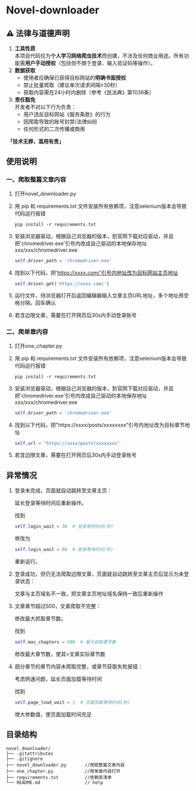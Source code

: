 # Novel-downloader

## ⚠️ 法律与道德声明

1. **工具性质**  
   本项目代码仅为**个人学习网络爬虫技术**而创建，不涉及任何商业用途。所有功能需**用户手动授权**（包括但不限于登录、输入验证码等操作）。
2. **数据获取**  
   - 使用者应确保已获得目标网站的**明确书面授权**  
   - 禁止批量爬取（建议单次请求间隔≥30秒）  
   - 获取内容需在24小时内删除（参考《民法典》第1036条）
3. **责任豁免**  
   开发者不对以下行为负责：  
   - 用户违反目标网站《服务条款》的行为  
   - 因爬取导致的账号封禁/法律纠纷  
   - 任何形式的二次传播或商用  

​	**「技术无罪，滥用有责」**



## 使用说明

### 一、爬取整篇文章内容

1. 打开novel_downloader.py

1. 用 pip 和 requirements.txt 文件安装所有依赖项，注意selenium版本会导致代码运行报错

   ```
   pip install -r requirements.txt
   ```

3. 安装浏览器驱动，根据自己浏览器的版本，到官网下载对应驱动，并且把'chromedriver.exe'引号内改成自己驱动的本地保存地址 xxx/xxx/chromedriver.exe

   ```python
   self.driver_path = 'chromedriver.exe'
   ```

4. 找到以下代码，把'https://xxxx.com/'引号内地址改为目标网站主页地址

   ```python
   self.driver.get('https://xxxx.com/')
   ```

5. 运行文件，待浏览器打开后返回编辑器输入文章主页URL地址，多个地址用空格分隔，回车确认

6. 若含边限文章，需要在打开网页后30s内手动登录账号



### 二、爬单章内容

1. 打开one_chapter.py

2. 用 pip 和 requirements.txt 文件安装所有依赖项，注意selenium版本会导致代码运行报错

   ```
   pip install -r requirements.txt
   ```

3. 安装浏览器驱动，根据自己浏览器的版本，到官网下载对应驱动，并且把'chromedriver.exe'引号内改成自己驱动的本地保存地址 xxx/xxx/chromedriver.exe

   ```python
   self.driver_path = 'chromedriver.exe'
   ```

4. 找到以下代码，把"https://xxxx/posts/xxxxxxxx"引号内地址改为目标章节地址

   ```python
   self.url = "https://xxxx/posts/xxxxxxxx"
   ```

5. 若含边限文章，需要在打开网页后30s内手动登录账号

   

## 异常情况

1. 登录未完成，页面就自动跳转至文章主页：

   延长登录等待时间后重新操作。

   找到

   ```python
   self.login_wait = 30  # 登录等待时间(秒)
   ```

   修改为

   ```python
   self.login_wait = 60  # 登录等待时间(秒)
   ```

   重新运行。

2. 登录成功，但仍无法爬取边限文章，页面就自动跳转至文章主页后显示为未登录状态：

   文章与主页域名不一致，把文章主页地址域名保持一致后重新操作

3. 文章章节超过500，文章爬取不完整：

   修改最大抓取章节数。

   找到

   ```python
   self.max_chapters = 500  # 最大抓取章节数
   ```

   修改最大章节数，使其>文章实际章节数

4. 部分章节的章节内容未爬取完整，或章节获取失败报错：

   考虑网速问题，延长页面加载等待时间

   找到

   ```python
   self.page_load_wait = 1  # 页面加载等待时间(秒)
   ```

   增大参数值，使页面加载时间充足
   
   

## 目录结构

```
novel_downloader/  
├── .gitattributes
├── .gitignore
├── novel_downloader.py       //爬取整篇文章内容 
├── one_chapter.py            //爬单章内容打开
├── requirements.txt 		  //依赖库清单
└── README.md      		      // help 
```
